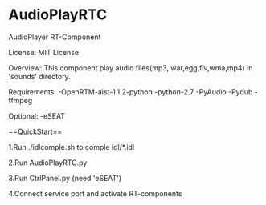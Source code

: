 # AudioPlayRTC
AudioPlayer RT-Component

License: MIT License

Overview:
This component play audio files(mp3, war,egg,flv,wma,mp4) in 'sounds' directory.

Requirements:
-OpenRTM-aist-1.1.2-python
-python-2.7
-PyAudio
-Pydub
-ffmpeg

Optional:
-eSEAT

==QuickStart==

1.Run ./idlcomple.sh to comple idl/*.idl

2.Run AudioPlayRTC.py

3.Run CtrlPanel.py (need 'eSEAT')

4.Connect service port and activate RT-components
